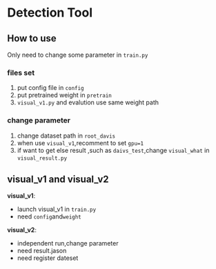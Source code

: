 # Detection Tool
## How to use
Only need to change some parameter in ```train.py```
### files set
1. put config file in ```config```
2. put pretrained weight in ```pretrain```
3. ```visual_v1.py``` and evalution use same weight path
### change parameter
1. change dataset path in ```root_davis```
2. when use ```visual_v1```,recomment to set ```gpu=1```
3. if want to get else result ,such as ```daivs_test```,change ```visual_what``` in ```visual_result.py```

## visual_v1 and visual_v2
**visual_v1**:
+ launch visual_v1 in ```train.py```
+ need ```config```and```weight```

**visual_v2**:
+ independent run,change parameter
+ need result.jason
+ need register dateset
